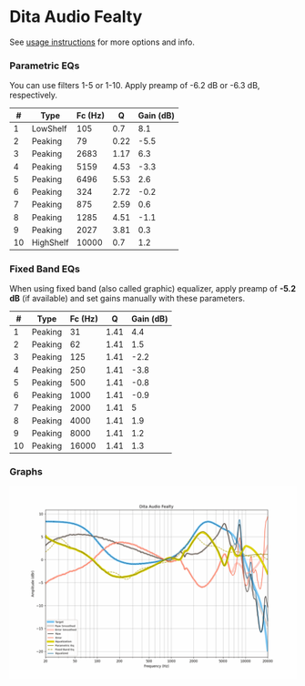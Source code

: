 # Dita Audio Fealty
See [usage instructions](https://github.com/jaakkopasanen/AutoEq#usage) for more options and info.

### Parametric EQs
You can use filters 1-5 or 1-10. Apply preamp of -6.2 dB or -6.3 dB, respectively.

|   # | Type      |   Fc (Hz) |    Q |   Gain (dB) |
|-----|-----------|-----------|------|-------------|
|   1 | LowShelf  |       105 | 0.7  |         8.1 |
|   2 | Peaking   |        79 | 0.22 |        -5.5 |
|   3 | Peaking   |      2683 | 1.17 |         6.3 |
|   4 | Peaking   |      5159 | 4.53 |        -3.3 |
|   5 | Peaking   |      6496 | 5.53 |         2.6 |
|   6 | Peaking   |       324 | 2.72 |        -0.2 |
|   7 | Peaking   |       875 | 2.59 |         0.6 |
|   8 | Peaking   |      1285 | 4.51 |        -1.1 |
|   9 | Peaking   |      2027 | 3.81 |         0.3 |
|  10 | HighShelf |     10000 | 0.7  |         1.2 |

### Fixed Band EQs
When using fixed band (also called graphic) equalizer, apply preamp of **-5.2 dB** (if available) and set gains manually with these parameters.

|   # | Type    |   Fc (Hz) |    Q |   Gain (dB) |
|-----|---------|-----------|------|-------------|
|   1 | Peaking |        31 | 1.41 |         4.4 |
|   2 | Peaking |        62 | 1.41 |         1.5 |
|   3 | Peaking |       125 | 1.41 |        -2.2 |
|   4 | Peaking |       250 | 1.41 |        -3.8 |
|   5 | Peaking |       500 | 1.41 |        -0.8 |
|   6 | Peaking |      1000 | 1.41 |        -0.9 |
|   7 | Peaking |      2000 | 1.41 |         5   |
|   8 | Peaking |      4000 | 1.41 |         1.9 |
|   9 | Peaking |      8000 | 1.41 |         1.2 |
|  10 | Peaking |     16000 | 1.41 |         1.3 |

### Graphs
![](./Dita%20Audio%20Fealty.png)
